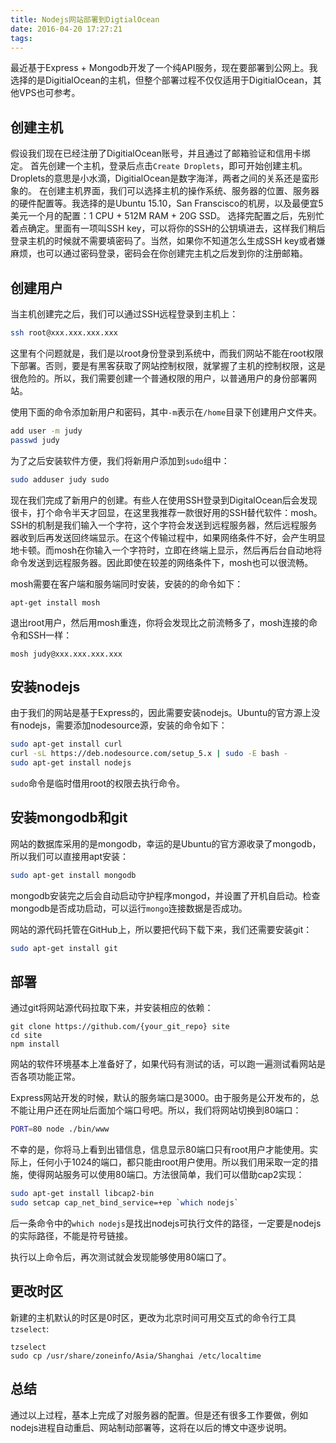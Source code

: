```yaml
---
title: Nodejs网站部署到DigtialOcean
date: 2016-04-20 17:27:21
tags:
---
```


最近基于Express + Mongodb开发了一个纯API服务，现在要部署到公网上。我选择的是DigitialOcean的主机，但整个部署过程不仅仅适用于DigitialOcean，其他VPS也可参考。

## 创建主机
假设我们现在已经注册了DigitialOcean账号，并且通过了邮箱验证和信用卡绑定。
首先创建一个主机，登录后点击`Create Droplets`，即可开始创建主机。Droplets的意思是小水滴，DigitialOcean是数字海洋，两者之间的关系还是蛮形象的。
在创建主机界面，我们可以选择主机的操作系统、服务器的位置、服务器的硬件配置等。我选择的是Ubuntu 15.10，San Franscisco的机房，以及最便宜5美元一个月的配置：1 CPU + 512M RAM + 20G SSD。
选择完配置之后，先别忙着点确定。里面有一项叫SSH key，可以将你的SSH的公钥填进去，这样我们稍后登录主机的时候就不需要填密码了。当然，如果你不知道怎么生成SSH key或者嫌麻烦，也可以通过密码登录，密码会在你创建完主机之后发到你的注册邮箱。

## 创建用户
当主机创建完之后，我们可以通过SSH远程登录到主机上：
```bash
ssh root@xxx.xxx.xxx.xxx
```
这里有个问题就是，我们是以root身份登录到系统中，而我们网站不能在root权限下部署。否则，要是有黑客获取了网站控制权限，就掌握了主机的控制权限，这是很危险的。所以，我们需要创建一个普通权限的用户，以普通用户的身份部署网站。

使用下面的命令添加新用户和密码，其中`-m`表示在`/home`目录下创建用户文件夹。
```bash
add user -m judy
passwd judy
```

为了之后安装软件方便，我们将新用户添加到`sudo`组中：
```bash
sudo adduser judy sudo
```

现在我们完成了新用户的创建。有些人在使用SSH登录到DigitalOcean后会发现很卡，打个命令半天才回显，在这里我推荐一款很好用的SSH替代软件：mosh。SSH的机制是我们输入一个字符，这个字符会发送到远程服务器，然后远程服务器收到后再发送回终端显示。在这个传输过程中，如果网络条件不好，会产生明显地卡顿。而mosh在你输入一个字符时，立即在终端上显示，然后再后台自动地将命令发送到远程服务器。因此即使在较差的网络条件下，mosh也可以很流畅。

mosh需要在客户端和服务端同时安装，安装的的命令如下：
```
apt-get install mosh
```

退出root用户，然后用mosh重连，你将会发现比之前流畅多了，mosh连接的命令和SSH一样：
```
mosh judy@xxx.xxx.xxx.xxx
```

## 安装nodejs

由于我们的网站是基于Express的，因此需要安装nodejs。Ubuntu的官方源上没有nodejs，需要添加nodesource源，安装的命令如下：
```bash
sudo apt-get install curl
curl -sL https://deb.nodesource.com/setup_5.x | sudo -E bash -
sudo apt-get install nodejs
```
`sudo`命令是临时借用root的权限去执行命令。

## 安装mongodb和git

网站的数据库采用的是mongodb，幸运的是Ubuntu的官方源收录了mongodb，所以我们可以直接用apt安装：
```bash
sudo apt-get install mongodb
```
mongodb安装完之后会自动启动守护程序mongod，并设置了开机自启动。检查mongodb是否成功启动，可以运行`mongo`连接数据是否成功。

网站的源代码托管在GitHub上，所以要把代码下载下来，我们还需要安装git：
```bash
sudo apt-get install git
```

## 部署

通过git将网站源代码拉取下来，并安装相应的依赖：
```
git clone https://github.com/{your_git_repo} site
cd site
npm install
```

网站的软件环境基本上准备好了，如果代码有测试的话，可以跑一遍测试看网站是否各项功能正常。

Express网站开发的时候，默认的服务端口是3000。由于服务是公开发布的，总不能让用户还在网址后面加个端口号吧。所以，我们将网站切换到80端口：
```bash
PORT=80 node ./bin/www
```

不幸的是，你将马上看到出错信息，信息显示80端口只有root用户才能使用。实际上，任何小于1024的端口，都只能由root用户使用。所以我们用采取一定的措施，使得网站服务可以使用80端口。方法很简单，我们可以借助cap2实现：
```bash
sudo apt-get install libcap2-bin
sudo setcap cap_net_bind_service=+ep `which nodejs`
```
后一条命令中的`which nodejs`是找出nodejs可执行文件的路径，一定要是nodejs的实际路径，不能是符号链接。

执行以上命令后，再次测试就会发现能够使用80端口了。


## 更改时区
新建的主机默认的时区是0时区，更改为北京时间可用交互式的命令行工具`tzselect`:
```
tzselect
sudo cp /usr/share/zoneinfo/Asia/Shanghai /etc/localtime
```

## 总结
通过以上过程，基本上完成了对服务器的配置。但是还有很多工作要做，例如nodejs进程自动重启、网站制动部署等，这将在以后的博文中逐步说明。
